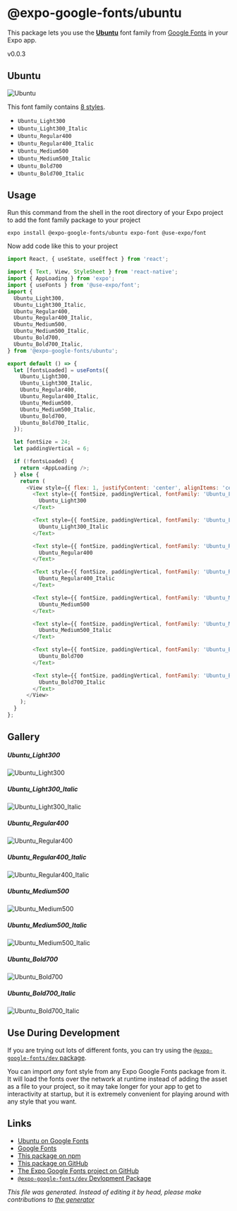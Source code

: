 # @expo-google-fonts/ubuntu

This package lets you use the [**Ubuntu**](https://fonts.google.com/specimen/Ubuntu) font family from [Google Fonts](https://fonts.google.com/) in your Expo app.

v0.0.3

## Ubuntu

![Ubuntu](./font-family.png)

This font family contains [8 styles](#gallery).

- `Ubuntu_Light300`
- `Ubuntu_Light300_Italic`
- `Ubuntu_Regular400`
- `Ubuntu_Regular400_Italic`
- `Ubuntu_Medium500`
- `Ubuntu_Medium500_Italic`
- `Ubuntu_Bold700`
- `Ubuntu_Bold700_Italic`

## Usage

Run this command from the shell in the root directory of your Expo project to add the font family package to your project
```sh
expo install @expo-google-fonts/ubuntu expo-font @use-expo/font
```

Now add code like this to your project
```js
import React, { useState, useEffect } from 'react';

import { Text, View, StyleSheet } from 'react-native';
import { AppLoading } from 'expo';
import { useFonts } from '@use-expo/font';
import {
  Ubuntu_Light300,
  Ubuntu_Light300_Italic,
  Ubuntu_Regular400,
  Ubuntu_Regular400_Italic,
  Ubuntu_Medium500,
  Ubuntu_Medium500_Italic,
  Ubuntu_Bold700,
  Ubuntu_Bold700_Italic,
} from '@expo-google-fonts/ubuntu';

export default () => {
  let [fontsLoaded] = useFonts({
    Ubuntu_Light300,
    Ubuntu_Light300_Italic,
    Ubuntu_Regular400,
    Ubuntu_Regular400_Italic,
    Ubuntu_Medium500,
    Ubuntu_Medium500_Italic,
    Ubuntu_Bold700,
    Ubuntu_Bold700_Italic,
  });

  let fontSize = 24;
  let paddingVertical = 6;

  if (!fontsLoaded) {
    return <AppLoading />;
  } else {
    return (
      <View style={{ flex: 1, justifyContent: 'center', alignItems: 'center' }}>
        <Text style={{ fontSize, paddingVertical, fontFamily: 'Ubuntu_Light300' }}>
          Ubuntu_Light300
        </Text>

        <Text style={{ fontSize, paddingVertical, fontFamily: 'Ubuntu_Light300_Italic' }}>
          Ubuntu_Light300_Italic
        </Text>

        <Text style={{ fontSize, paddingVertical, fontFamily: 'Ubuntu_Regular400' }}>
          Ubuntu_Regular400
        </Text>

        <Text style={{ fontSize, paddingVertical, fontFamily: 'Ubuntu_Regular400_Italic' }}>
          Ubuntu_Regular400_Italic
        </Text>

        <Text style={{ fontSize, paddingVertical, fontFamily: 'Ubuntu_Medium500' }}>
          Ubuntu_Medium500
        </Text>

        <Text style={{ fontSize, paddingVertical, fontFamily: 'Ubuntu_Medium500_Italic' }}>
          Ubuntu_Medium500_Italic
        </Text>

        <Text style={{ fontSize, paddingVertical, fontFamily: 'Ubuntu_Bold700' }}>
          Ubuntu_Bold700
        </Text>

        <Text style={{ fontSize, paddingVertical, fontFamily: 'Ubuntu_Bold700_Italic' }}>
          Ubuntu_Bold700_Italic
        </Text>
      </View>
    );
  }
};

```

## Gallery

##### Ubuntu_Light300
![Ubuntu_Light300](./af68436b9e6b56275cecbabf026fbfa760095b5fc054f802c17ae15dcb4cbf18.ttf.png)

##### Ubuntu_Light300_Italic
![Ubuntu_Light300_Italic](./f1fc680395fdc7b33c4b64324bb4e34779fb8acfbb6d18b837932e0b8d1a69ee.ttf.png)

##### Ubuntu_Regular400
![Ubuntu_Regular400](./69538c1ee708ba76c975ea534b5ea8bd65054114da93581ed279bdedde98986c.ttf.png)

##### Ubuntu_Regular400_Italic
![Ubuntu_Regular400_Italic](./191ec3d947057bfaa61cf55e8133a8dfa252400009e628a2141f7aafd3047ca9.ttf.png)

##### Ubuntu_Medium500
![Ubuntu_Medium500](./c1964f6ef40fc1fdf7599700b74b4446f181c52a6547cac09a325565ad55e639.ttf.png)

##### Ubuntu_Medium500_Italic
![Ubuntu_Medium500_Italic](./02b8cbdca4e9916efc303be2f40666b27aa1928896d3f783fec01f97e23f7f64.ttf.png)

##### Ubuntu_Bold700
![Ubuntu_Bold700](./d897d5edfc8d1b9f611f1936d05ea7f52b66071ab5f3fa3dbc357cee0e02f204.ttf.png)

##### Ubuntu_Bold700_Italic
![Ubuntu_Bold700_Italic](./5c1ea5c0feab209d1204650845041e13ed77ef6451d9f081711e7d698ba20b52.ttf.png)


## Use During Development

If you are trying out lots of different fonts, you can try using the [`@expo-google-fonts/dev` package](https://github.com/expo/google-fonts/tree/master/font-packages/dev#readme).

You can import *any* font style from any Expo Google Fonts package from it. It will load the fonts
over the network at runtime instead of adding the asset as a file to your project, so it may take longer
for your app to get to interactivity at startup, but it is extremely convenient
for playing around with any style that you want.

## Links

- [Ubuntu on Google Fonts](https://fonts.google.com/specimen/Ubuntu)
- [Google Fonts](https://fonts.google.com/)
- [This package on npm](https://www.npmjs.com/package/@expo-google-fonts/ubuntu)
- [This package on GitHub](https://github.com/expo/google-fonts/tree/master/font-packages/ubuntu)
- [The Expo Google Fonts project on GitHub](https://github.com/expo/google-fonts)
- [`@expo-google-fonts/dev` Devlopment Package](https://github.com/expo/google-fonts/tree/master/font-packages/dev)


*This file was generated. Instead of editing it by head, please make contributions to [the generator](https://github.com/expo/google-fonts/tree/master/packages/generator)*
